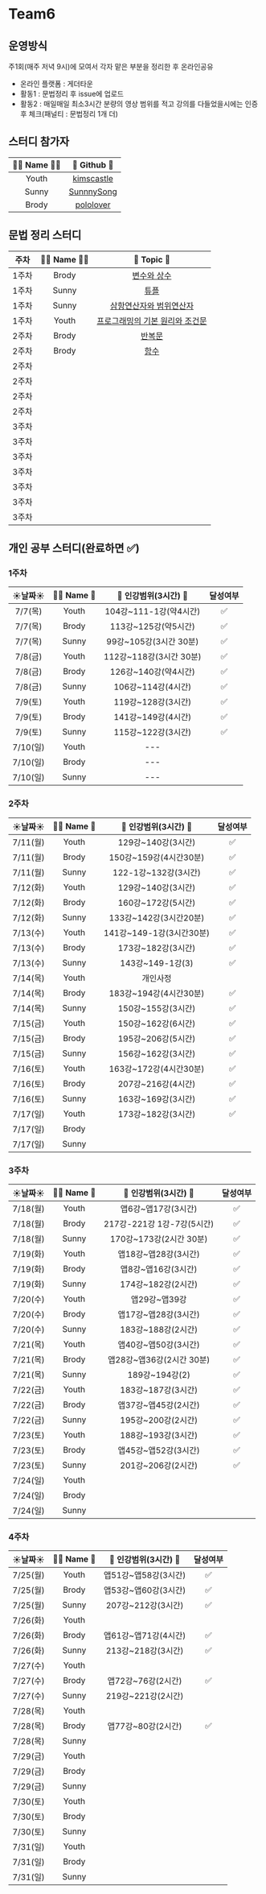 # Team6
## 운영방식
주1회(매주 저녁 9시)에 모여서 각자 맡은 부분을 정리한 후 온라인공유
- 온라인 플랫폼 : 게더타운
- 활동1 : 문법정리 후 issue에 업로드
- 활동2 : 매일매일 최소3시간 분량의 영상 범위를 적고 강의를 다들었을시에는 인증후 체크(패널티 : 문법정리 1개 더)
## 스터디 참가자 
 |👩‍💻 Name 🧑‍💻|🔗 Github 🔗|
|:---:|:---:|
|Youth|[kimscastle](https://github.com/kimscastle)|
|Sunny|[SunnnySong](https://github.com/SunnnySong)|
|Brody|[pololover](https://github.com/pololover)|

## 문법 정리 스터디

 |주차|👩‍💻 Name 🧑‍💻|🔗 Topic 🔗|
|:---:|:---:|:---:|
|1주차|Brody|[변수와 상수](https://github.com/AllenSwiftClass/Team6/issues/3)|
|1주차|Sunny|[튜플](https://github.com/AllenSwiftClass/Team6/issues/1g)|
|1주차|Sunny|[삼항연산자와 범위연산자](https://github.com/AllenSwiftClass/Team6/issues/2)|
|1주차|Youth|[프로그래밍의 기본 원리와 조건문](https://github.com/AllenSwiftClass/Team6/issues/4)|
|2주차|Brody|[반복문](https://github.com/AllenSwiftClass/Team6/issues/5)|
|2주차|Brody|[함수](https://github.com/AllenSwiftClass/Team6/issues/6)|
|2주차|||
|2주차|||
|2주차|||
|2주차|||
|3주차|||
|3주차|||
|3주차|||
|3주차|||
|3주차|||
|3주차|||
|3주차|||


## 개인 공부 스터디(완료하면 ✅)
### 1주차
 |☀️날짜☀️|👩‍💻 Name 🧑‍|🔗 인강범위(3시간) 🔗| 달성여부 |
|:---:|:---:|:---:|:---:|
|7/7(목)|Youth|104강~111-1강(약4시간)|✅|
|7/7(목)|Brody|113강~125강(약5시간)|✅|
|7/7(목)|Sunny|99강~105강(3시간 30분)|✅|
|7/8(금)|Youth|112강~118강(3시간 30분)|✅|
|7/8(금)|Brody|126강~140강(약4시간)|✅|
|7/8(금)|Sunny|106강~114강(4시간)|✅|
|7/9(토)|Youth|119강~128강(3시간)|✅|
|7/9(토)|Brody|141강~149강(4시간)|✅|
|7/9(토)|Sunny|115강~122강(3시간)|✅|
|7/10(일)|Youth|---||
|7/10(일)|Brody|---||
|7/10(일)|Sunny|---||

### 2주차
 |☀️날짜☀️|👩‍💻 Name 🧑‍|🔗 인강범위(3시간) 🔗| 달성여부 |
|:---:|:---:|:---:|:---:|
|7/11(월)|Youth|129강~140강(3시간)|✅|
|7/11(월)|Brody|150강~159강(4시간30분)|✅|
|7/11(월)|Sunny|122-1강~132강(3시간)|✅|
|7/12(화)|Youth|129강~140강(3시간)|✅|
|7/12(화)|Brody|160강~172강(5시간)|✅|
|7/12(화)|Sunny|133강~142강(3시간20분)|✅|
|7/13(수)|Youth|141강~149-1강(3시간30분)|✅|
|7/13(수)|Brody|173강~182강(3시간)|✅|
|7/13(수)|Sunny|143강~149-1강(3)|✅|
|7/14(목)|Youth|개인사정||
|7/14(목)|Brody|183강~194강(4시간30분)|✅|
|7/14(목)|Sunny|150강~155강(3시간)|✅|
|7/15(금)|Youth|150강~162강(6시간)|✅|
|7/15(금)|Brody|195강~206강(5시간)|✅|
|7/15(금)|Sunny|156강~162강(3시간)|✅|
|7/16(토)|Youth|163강~172강(4시간30분)|✅|
|7/16(토)|Brody|207강~216강(4시간)|✅|
|7/16(토)|Sunny|163강~169강(3시간)|✅|
|7/17(일)|Youth|173강~182강(3시간)|✅|
|7/17(일)|Brody|||
|7/17(일)|Sunny|||

### 3주차
 |☀️날짜☀️|👩‍💻 Name 🧑‍|🔗 인강범위(3시간) 🔗| 달성여부 |
|:---:|:---:|:---:|:---:|
|7/18(월)|Youth|앱6강~앱17강(3시간)|✅|
|7/18(월)|Brody|217강-221강 1강-7강(5시간)|✅|
|7/18(월)|Sunny|170강~173강(2시간 30분)|✅|
|7/19(화)|Youth|앱18강~앱28강(3시간)|✅|
|7/19(화)|Brody|앱8강~앱16강(3시간)|✅|
|7/19(화)|Sunny|174강~182강(2시간)|✅|
|7/20(수)|Youth|앱29강~앱39강|✅|
|7/20(수)|Brody|앱17강~앱28강(3시간)|✅|
|7/20(수)|Sunny|183강~188강(2시간)|✅|
|7/21(목)|Youth|앱40강~앱50강(3시간)|✅|
|7/21(목)|Brody|앱28강~앱36강(2시간 30분)|✅|
|7/21(목)|Sunny|189강~194강(2)|✅|
|7/22(금)|Youth|183강~187강(3시간)|✅|
|7/22(금)|Brody|앱37강~앱45강(2시간)|✅|
|7/22(금)|Sunny|195강~200강(2시간)|✅|
|7/23(토)|Youth|188강~193강(3시간)|✅|
|7/23(토)|Brody|앱45강~앱52강(3시간)|✅|
|7/23(토)|Sunny|201강~206강(2시간)|✅|
|7/24(일)|Youth|||
|7/24(일)|Brody|||
|7/24(일)|Sunny|||

### 4주차
 |☀️날짜☀️|👩‍💻 Name 🧑‍|🔗 인강범위(3시간) 🔗| 달성여부 |
|:---:|:---:|:---:|:---:|
|7/25(월)|Youth|앱51강~앱58강(3시간)|✅|
|7/25(월)|Brody|앱53강~앱60강(3시간)|✅|
|7/25(월)|Sunny|207강~212강(3시간)|✅|
|7/26(화)|Youth|||
|7/26(화)|Brody|앱61강~앱71강(4시간)|✅|
|7/26(화)|Sunny|213강~218강(3시간)|✅|
|7/27(수)|Youth|||
|7/27(수)|Brody|앱72강~76강(2시간)|✅|
|7/27(수)|Sunny|219강~221강(2시간)||
|7/28(목)|Youth|||
|7/28(목)|Brody|앱77강~80강(2시간)|✅|
|7/28(목)|Sunny|||
|7/29(금)|Youth|||
|7/29(금)|Brody|||
|7/29(금)|Sunny|||
|7/30(토)|Youth|||
|7/30(토)|Brody|||
|7/30(토)|Sunny|||
|7/31(일)|Youth|||
|7/31(일)|Brody|||
|7/31(일)|Sunny|||


